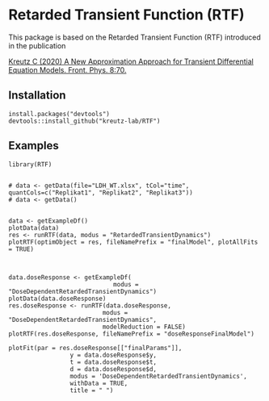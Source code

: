 # Retarded Transient Function (RTF)

This package is based on the Retarded Transient Function (RTF) introduced in the publication 

[Kreutz C (2020) A New Approximation Approach for Transient Differential Equation Models. Front. Phys. 8:70.](https://doi.org/10.3389/fphy.2020.00070)

## Installation
```
install.packages("devtools")
devtools::install_github("kreutz-lab/RTF")
```

## Examples
```
library(RTF)


# data <- getData(file="LDH_WT.xlsx", tCol="time", quantCols=c("Replikat1", "Replikat2", "Replikat3"))
# data <- getData()


data <- getExampleDf()
plotData(data)
res <- runRTF(data, modus = "RetardedTransientDynamics")
plotRTF(optimObject = res, fileNamePrefix = "finalModel", plotAllFits = TRUE)



data.doseResponse <- getExampleDf(
                             modus = "DoseDependentRetardedTransientDynamics")
plotData(data.doseResponse)
res.doseResponse <- runRTF(data.doseResponse, 
                          modus = "DoseDependentRetardedTransientDynamics",
                          modelReduction = FALSE)
plotRTF(res.doseResponse, fileNamePrefix = "doseResponseFinalModel")

plotFit(par = res.doseResponse[["finalParams"]],
                 y = data.doseResponse$y, 
                 t = data.doseResponse$t, 
                 d = data.doseResponse$d, 
                 modus = 'DoseDependentRetardedTransientDynamics',
                 withData = TRUE,
                 title = " ")
```

